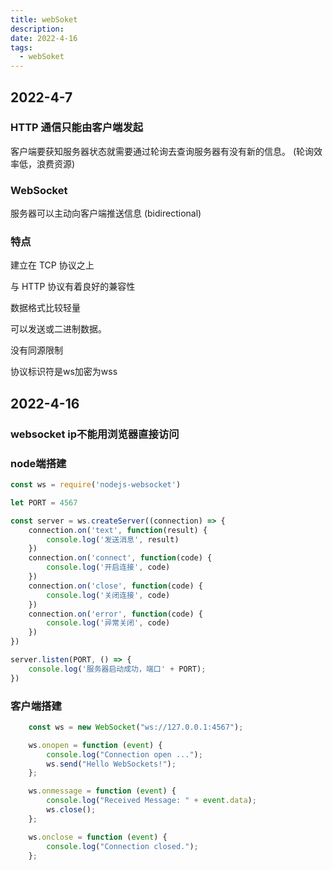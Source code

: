 ```yaml
---
title: webSoket
description: 
date: 2022-4-16
tags:
  - webSoket
---
```

## 2022-4-7
### HTTP 通信只能由客户端发起

客户端要获知服务器状态就需要通过轮询去查询服务器有没有新的信息。 (轮询效率低，浪费资源)

### WebSocket 

服务器可以主动向客户端推送信息 (bidirectional)

### 特点

建立在 TCP 协议之上

与 HTTP 协议有着良好的兼容性

数据格式比较轻量

可以发送或二进制数据。

没有同源限制

协议标识符是ws加密为wss
## 2022-4-16
### websocket ip不能用浏览器直接访问

### node端搭建
```javascript
const ws = require('nodejs-websocket')

let PORT = 4567

const server = ws.createServer((connection) => {
    connection.on('text', function(result) {
        console.log('发送消息', result)
    })
    connection.on('connect', function(code) {
        console.log('开启连接', code)
    })
    connection.on('close', function(code) {
        console.log('关闭连接', code)
    })
    connection.on('error', function(code) {
        console.log('异常关闭', code)
    })
})

server.listen(PORT, () => {
    console.log('服务器启动成功，端口' + PORT);
})
```
### 客户端搭建
```javascript
    const ws = new WebSocket("ws://127.0.0.1:4567");

    ws.onopen = function (event) {
        console.log("Connection open ...");
        ws.send("Hello WebSockets!");
    };

    ws.onmessage = function (event) {
        console.log("Received Message: " + event.data);
        ws.close();
    };

    ws.onclose = function (event) {
        console.log("Connection closed.");
    };
```